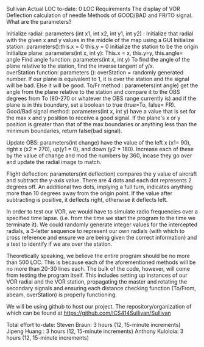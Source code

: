 Sullivan
Actual LOC to-date: 0 LOC
Requirements
The display of VOR
Deflection calculation of needle
Methods of GOOD/BAD and FR/TO signal.
What are the parameters?

Initialize radial: parameters (int x1, int x2, int y1, int y2) : Initialize that radial with the given x and y values in the middle of the map using a GUI
Initialize station: parameters():this.x = 0 this.y = 0 initialize the station to be the origin
Initialize plane: parameters(int x, int y): This.x = x, this.y=y, this.angle= angle
Find angle function: parameters(int x, int y) To find the angle of the plane relative to the station, find the inverse tangent of y/x.   
overStation function: parameters (): overStation = randomly generated number.  If our plane is equivalent to 1, it is over the station and the signal will be bad.  Else it will be good.
To/Fr method : parameters(int angle) get the angle from the plane relative to the station and compare it to the OBS degrees from To (90-270 or whatever the OBS range currently is) and if the plane is in this boundary, set a boolean to true (true=To, false= FR).
Good/Bad signal method: parameters(int x, int y) have a value that is set for the max x and y position to receive a good signal. If the plane's x or y position is greater than that of the max boundaries or anything less than the minimum boundaries, return false(bad signal).

Update OBS: parameters(int change) have the value of the left x (x1= 90), right x (x2 = 270), up(y1 = 0), and down (y2 = 180). Increase each of these by the value of change and mod the numbers by 360, incase they go over and update the radial image to match. 

Flight deflection: parameters(int deflection) compares the y value of  aircraft and subtract the y-axis value. There are 4 dots and each dot represents 2 degrees off.  An additional two dots, implying a full turn, indicates anything more than 10 degrees away from the origin point.  If the value after subtracting is positive, it deflects right, otherwise it deflects left. 

In order to test our VOR, we would have to simulate radio frequencies over a specified time lapse.  (i.e. from the time we start the program to the time we terminate it).  We could randomly generate integer values for the intercepted radials, a 3-letter sequence to represent our own radials (with which to cross reference and ensure we are being given the correct information) and a test to identify if we are over the station.  

Theoretically speaking, we believe the entire program should be no more than 500 LOC.  This is because each of the aforementioned methods will be no more than 20-30 lines each.  The bulk of the code, however, will come from testing the program itself.  This includes setting up instances of our VOR radial and the VOR station, propagating the master and rotating the secondary signals and ensuring each distance checking function (To/From, abeam, overStation) is properly functioning.

We will be using github to host our project. The repository/organization of which can be found at https://github.com/ICS414Sullivan/Sullivan

Total effort to-date: Steven Braun: 3 hours (12, 15-minute increments)
		         Jipeng Huang : 3 hours (12, 15-minute increments)
		         Anthony Kuloloia: 3 hours (12, 15-minute increments)



